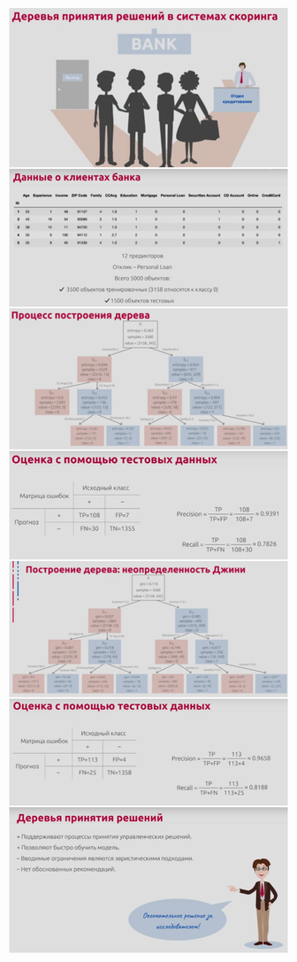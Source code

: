 ![](./Screenshot%202021-11-04%20084349.png)
![](./Screenshot%202021-11-04%20084441.png)
![](./Screenshot%202021-11-04%20084620.png)
![](./Screenshot%202021-11-04%20084657.png)
![](./Screenshot%202021-11-04%20084716.png)
![](./Screenshot%202021-11-04%20084729.png)
![](./Screenshot%202021-11-04%20084741.png)
